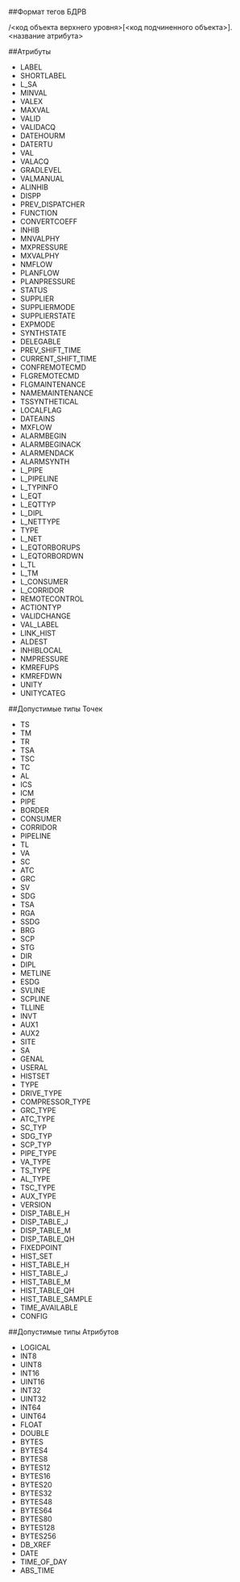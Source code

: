 ##Формат тегов БДРВ
<div>
/&lt;код объекта верхнего уровня&gt;[&lt;код подчиненного объекта&gt;].&lt;название атрибута&gt;
<div>

##Атрибуты
<ul>
<li>LABEL</li>
<li>SHORTLABEL</li>
<li>L_SA</li>
<li>MINVAL</li>
<li>VALEX</li>
<li>MAXVAL</li>
<li>VALID</li>
<li>VALIDACQ</li>
<li>DATEHOURM</li>
<li>DATERTU</li>
<li>VAL</li>
<li>VALACQ</li>
<li>GRADLEVEL</li>
<li>VALMANUAL</li>
<li>ALINHIB</li>
<li>DISPP</li>
<li>PREV_DISPATCHER</li>
<li>FUNCTION</li>
<li>CONVERTCOEFF</li>
<li>INHIB</li>
<li>MNVALPHY</li>
<li>MXPRESSURE</li>
<li>MXVALPHY</li>
<li>NMFLOW</li>
<li>PLANFLOW</li>
<li>PLANPRESSURE</li>
<li>STATUS</li>
<li>SUPPLIER</li>
<li>SUPPLIERMODE</li>
<li>SUPPLIERSTATE</li>
<li>EXPMODE</li>
<li>SYNTHSTATE</li>
<li>DELEGABLE</li>
<li>PREV_SHIFT_TIME</li>
<li>CURRENT_SHIFT_TIME</li>
<li>CONFREMOTECMD</li>
<li>FLGREMOTECMD</li>
<li>FLGMAINTENANCE</li>
<li>NAMEMAINTENANCE</li>
<li>TSSYNTHETICAL</li>
<li>LOCALFLAG</li>
<li>DATEAINS</li>
<li>MXFLOW</li>
<li>ALARMBEGIN</li>
<li>ALARMBEGINACK</li>
<li>ALARMENDACK</li>
<li>ALARMSYNTH</li>
<li>L_PIPE</li>
<li>L_PIPELINE</li>
<li>L_TYPINFO</li>
<li>L_EQT</li>
<li>L_EQTTYP</li>
<li>L_DIPL</li>
<li>L_NETTYPE</li>
<li>TYPE</li>
<li>L_NET</li>
<li>L_EQTORBORUPS</li>
<li>L_EQTORBORDWN</li>
<li>L_TL</li>
<li>L_TM</li>
<li>L_CONSUMER</li>
<li>L_CORRIDOR</li>
<li>REMOTECONTROL</li>
<li>ACTIONTYP</li>
<li>VALIDCHANGE</li>
<li>VAL_LABEL</li>
<li>LINK_HIST</li>
<li>ALDEST</li>
<li>INHIBLOCAL</li>
<li>NMPRESSURE</li>
<li>KMREFUPS</li>
<li>KMREFDWN</li>
<li>UNITY</li>
<li>UNITYCATEG</li>
</ul>

##Допустимые типы Точек
<ul>
<li>TS</li>
<li>TM</li>
<li>TR</li>
<li>TSA</li>
<li>TSC</li>
<li>TC</li>
<li>AL</li>
<li>ICS</li>
<li>ICM</li>
<li>PIPE</li>
<li>BORDER</li>
<li>CONSUMER</li>
<li>CORRIDOR</li>
<li>PIPELINE</li>
<li>TL</li>
<li>VA</li>
<li>SC</li>
<li>ATC</li>
<li>GRC</li>
<li>SV</li>
<li>SDG</li>
<li>TSA</li>
<li>RGA</li>
<li>SSDG</li>
<li>BRG</li>
<li>SCP</li>
<li>STG</li>
<li>DIR</li>
<li>DIPL</li>
<li>METLINE</li>
<li>ESDG</li>
<li>SVLINE</li>
<li>SCPLINE</li>
<li>TLLINE</li>
<li>INVT</li>
<li>AUX1</li>
<li>AUX2</li>
<li>SITE</li>
<li>SA</li>
<li>GENAL</li>
<li>USERAL</li>
<li>HISTSET</li>
<li>TYPE</li>
<li>DRIVE_TYPE</li>
<li>COMPRESSOR_TYPE</li>
<li>GRC_TYPE</li>
<li>ATC_TYPE</li>
<li>SC_TYP</li>
<li>SDG_TYP</li>
<li>SCP_TYP</li>
<li>PIPE_TYPE</li>
<li>VA_TYPE</li>
<li>TS_TYPE</li>
<li>AL_TYPE</li>
<li>TSC_TYPE</li>
<li>AUX_TYPE</li>
<li>VERSION</li>
<li>DISP_TABLE_H</li>
<li>DISP_TABLE_J</li>
<li>DISP_TABLE_M</li>
<li>DISP_TABLE_QH</li>
<li>FIXEDPOINT</li>
<li>HIST_SET</li>
<li>HIST_TABLE_H</li>
<li>HIST_TABLE_J</li>
<li>HIST_TABLE_M</li>
<li>HIST_TABLE_QH</li>
<li>HIST_TABLE_SAMPLE</li>
<li>TIME_AVAILABLE</li>
<li>CONFIG</li>
</ul>

##Допустимые типы Атрибутов
<ul>
<li>LOGICAL</li>
<li>INT8</li>
<li>UINT8</li>
<li>INT16</li>
<li>UINT16</li>
<li>INT32</li>
<li>UINT32</li>
<li>INT64</li>
<li>UINT64</li>
<li>FLOAT</li>
<li>DOUBLE</li>
<li>BYTES</li>
<li>BYTES4</li>
<li>BYTES8</li>
<li>BYTES12</li>
<li>BYTES16</li>
<li>BYTES20</li>
<li>BYTES32</li>
<li>BYTES48</li>
<li>BYTES64</li>
<li>BYTES80</li>
<li>BYTES128</li>
<li>BYTES256</li>
<li>DB_XREF</li>
<li>DATE</li>
<li>TIME_OF_DAY</li>
<li>ABS_TIME</li>
</ul>
